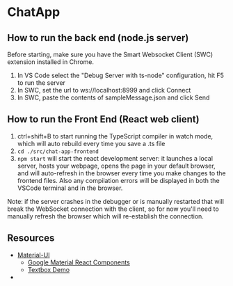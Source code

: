 # ChatApp

## How to run the back end (node.js server)
Before starting, make sure you have the Smart Websocket Client (SWC) extension installed in Chrome.

1. In VS Code select the "Debug Server with ts-node" configuration, hit F5 to run the server
1. In SWC, set the url to ws://localhost:8999 and click Connect
1. In SWC, paste the contents of sampleMessage.json and click Send

## How to run the Front End (React web client)
1. ctrl+shift+B to start running the TypeScript compiler in watch mode, which will auto rebuild every time you save a .ts file
1. `cd ./src/chat-app-frontend`
1. `npm start` will start the react development server: it launches a local server, hosts your webpage, opens the page in your default browser, and will auto-refresh in the browser every time you make changes to the frontend files. Also any compilation errors will be displayed in both the VSCode terminal and in the browser.

Note: if the server crashes in the debugger or is manually restarted that will break the WebSocket connection with the client, so for now you'll need to manually refresh the browser which will re-establish the connection.

## Resources
* [Material-UI](https://material-ui.com/)
    * [Google Material React Components](https://github.com/material-components/material-components-web-react)
    * [Textbox Demo](https://material-components.github.io/material-components-web-catalog/#/component/text-field?icons=&type=outlined)
* 